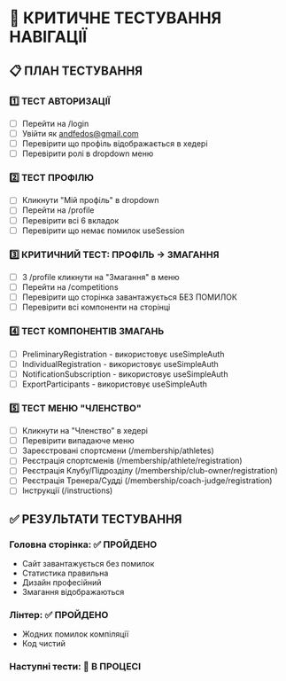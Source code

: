 # 🚨 КРИТИЧНЕ ТЕСТУВАННЯ НАВІГАЦІЇ

## 📋 ПЛАН ТЕСТУВАННЯ

### 1️⃣ ТЕСТ АВТОРИЗАЦІЇ
- [ ] Перейти на /login
- [ ] Увійти як andfedos@gmail.com
- [ ] Перевірити що профіль відображається в хедері
- [ ] Перевірити ролі в dropdown меню

### 2️⃣ ТЕСТ ПРОФІЛЮ
- [ ] Кликнути "Мій профіль" в dropdown
- [ ] Перейти на /profile
- [ ] Перевірити всі 6 вкладок
- [ ] Перевірити що немає помилок useSession

### 3️⃣ КРИТИЧНИЙ ТЕСТ: ПРОФІЛЬ → ЗМАГАННЯ
- [ ] З /profile кликнути на "Змагання" в меню
- [ ] Перейти на /competitions
- [ ] Перевірити що сторінка завантажується БЕЗ ПОМИЛОК
- [ ] Перевірити всі компоненти на сторінці

### 4️⃣ ТЕСТ КОМПОНЕНТІВ ЗМАГАНЬ
- [ ] PreliminaryRegistration - використовує useSimpleAuth
- [ ] IndividualRegistration - використовує useSimpleAuth
- [ ] NotificationSubscription - використовує useSimpleAuth
- [ ] ExportParticipants - використовує useSimpleAuth

### 5️⃣ ТЕСТ МЕНЮ "ЧЛЕНСТВО"
- [ ] Кликнути на "Членство" в хедері
- [ ] Перевірити випадаюче меню
- [ ] Зареєстровані спортсмени (/membership/athletes)
- [ ] Реєстрація спортсменів (/membership/athlete/registration)
- [ ] Реєстрація Клубу/Підрозділу (/membership/club-owner/registration)
- [ ] Реєстрація Тренера/Судді (/membership/coach-judge/registration)
- [ ] Інструкції (/instructions)

## ✅ РЕЗУЛЬТАТИ ТЕСТУВАННЯ

### Головна сторінка: ✅ ПРОЙДЕНО
- Сайт завантажується без помилок
- Статистика правильна
- Дизайн професійний
- Змагання відображаються

### Лінтер: ✅ ПРОЙДЕНО
- Жодних помилок компіляції
- Код чистий

### Наступні тести: 🔄 В ПРОЦЕСІ
